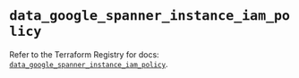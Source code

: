 # `data_google_spanner_instance_iam_policy`

Refer to the Terraform Registry for docs: [`data_google_spanner_instance_iam_policy`](https://registry.terraform.io/providers/hashicorp/google-beta/6.11.2/docs/data-sources/google_spanner_instance_iam_policy).
